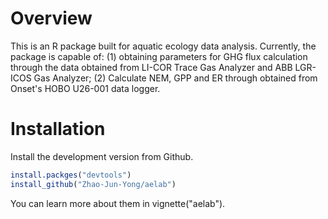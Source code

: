 # Overview
This is an R package built for aquatic ecology data analysis. Currently, the package is capable of: (1) obtaining parameters for GHG flux calculation through the data obtained from LI-COR Trace Gas Analyzer and ABB LGR-ICOS Gas Analyzer; (2) Calculate NEM, GPP and ER through obtained from Onset's HOBO U26-001 data logger.

# Installation

Install the development version from Github.

```R
install.packges("devtools")
install_github("Zhao-Jun-Yong/aelab")
```

You can learn more about them in vignette("aelab").
